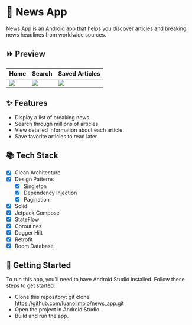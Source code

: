 # 📰 News App

News App is an Android app that helps you discover articles and breaking news headlines from worldwide sources.

## ⏩ Preview

Home  | Search | Saved Articles
------------- | ------------- | -------------
![](https://github.com/luanolimpio/news_app/blob/main/assets/preview/home.gif?raw=true) | ![](https://github.com/luanolimpio/news_app/blob/main/assets/preview/search.gif?raw=true) | ![](https://github.com/luanolimpio/news_app/blob/main/assets/preview/saved_articles.gif?raw=true)

## ✨ Features
 - Display a list of breaking news.
 - Search through millions of articles.
 - View detailed information about each article.
 - Save favorite articles to read later.

## 📚 Tech Stack

- [X] Clean Architecture
- [X] Design Patterns
    - [X] Singleton
    - [X] Dependency Injection
    - [X] Pagination 
- [X] Solid
- [X] Jetpack Compose
- [X] StateFlow
- [X] Coroutines
- [X] Dagger Hilt 
- [X] Retrofit
- [X] Room Database

## 🚀 Getting Started

To run this app, you'll need to have Android Studio installed. Follow these steps to get started:

 - Clone this repository: git clone https://github.com/luanolimpio/news_app.git
 - Open the project in Android Studio.
 - Build and run the app.
